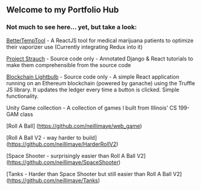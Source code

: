 ## Welcome to my Portfolio Hub

### Not much to see here... yet, but take a look:
[BetterTempTool](https://neillimaye.github.io/bettertemptool) - A ReactJS tool for medical marijuana patients to optimize their vaporizer use (Currently integrating Redux into it)

[Project Strauch](https://github.com/neillimaye/projectstrauch) - Source code only - Annotated Django & React tutorials to make them comprehensible from the source code

[Blockchain Lightbulb](https://github.com/neillimaye/lightbulb-blockchain) - Source code only - A simple React application running on an Ethereum blockchain (powered by ganache) using the Truffle JS library. It updates the ledger every time a button is clicked. Simple functionality.

Unity Game collection - A collection of games I built from Illinois' CS 199-GAM class

[Roll A Ball] (https://github.com/neillimaye/web_game)

[Roll A Ball V2 - way harder to build] (https://github.com/neillimaye/HarderRollV2)

[Space Shooter - surprisingly easier than Roll A Ball V2] (https://github.com/neillimaye/SpaceShooter)

[Tanks - Harder than Space Shooter but still easier than Roll A Ball V2] (https://github.com/neillimaye/Tanks)
